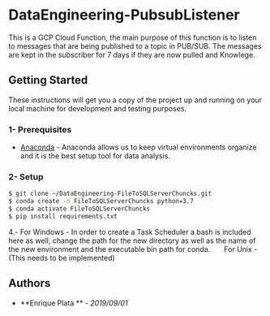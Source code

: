 # DataEngineering-PubsubListener
This is a GCP Cloud Function, the main purpose of this function is to listen to messages that are being published to a topic in PUB/SUB.
The messages are kept in the subscriber for 7 days if they are now pulled and Knowlege.

## Getting Started
These instructions will get you a copy of the project up and running on your local machine for development and testing purposes.

### 1- Prerequisites
* [Anaconda]() - Anaconda allows us to keep virtual environments organize and it is the best setup tool for data analysis. 

### 2- Setup

```sh
$ git clone ~/DataEngineering-FileToSQLServerChuncks.git
$ conda create -n FileToSQLServerChuncks python=3.7
$ conda activate FileToSQLServerChuncks
$ pip install requirements.txt
```

4.- For Windows - In order to create a Task Scheduler a bash is included here as well, change the path for the new directory as well as the name of the new environment and the executable bin path for conda.  
    For Unix - (This needs to be implemented)

## Authors
* **Enrique Plata ** - *2019/09/01*